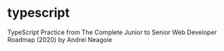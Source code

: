 # typescript
TypeScript Practice from The Complete Junior to Senior Web Developer Roadmap (2020) by Andrei Neagoie
